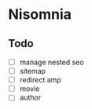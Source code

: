 # Nisomnia

## Todo

- [ ] manage nested seo
- [ ] sitemap
- [ ] redirect amp
- [ ] movie
- [ ] author

